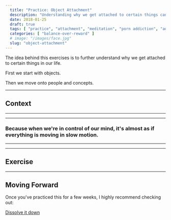 ```yaml
---
  title: "Practice: Object Attachment"
  description: "Understanding why we get attached to certain things can help us better understand what our brain does when we get attached."
  date: 2018-01-25
  draft: true
  tags: [ "practice", "attachment", "meditation", "porn addiction", "addiction", "awareness", "awareness exercises", "perspective", "nofap", "neverfap", "neverfap deluxe" ]
  categories: [ "balance-over-reward" ]
  # image: "/images/face.jpg"
  slug: "object-attachment"
---
```


The idea behind this exercises is to further understand why we get attached to certain things in our life.

First we start with objects. 

Then we move onto people and concepts. 


<hr />

## Context

<hr />


<hr />

### Because when we're in control of our mind, it's almost as if everything is moving in slow motion.

<hr />


<hr />

## Exercise

<hr />


## Moving Forward

Once you've practiced this for a few weeks, I highly recommend checking out: 

<a class="link" href="/articles/dissolve-it-down">Dissolve it down</a>

<!-- 
## Additional Resources  -->

<!-- maybe link to other  -->

